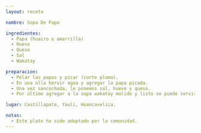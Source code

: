 ```yaml
---
layout: receta

nombre: Sopa De Papa

ingredientes:
  - Papa (huairo o amarrilla)
  - Huevo
  - Queso
  - Sal
  - Wakatay

preparacion:
  - Pelar las papas y picar (corte pluma).
  - En una olla hervir agua y agregar la papa picada.
  - Una vez sancochada, le ponemos sal, huevo y queso.
  - Por último agregar a la sopa wakatay molido y listo se puede servir.

lugar: Castillapata, Yauli, Huancavelica.

notas:
  - Este plato ha sido adoptado por la comunidad.
---
```

